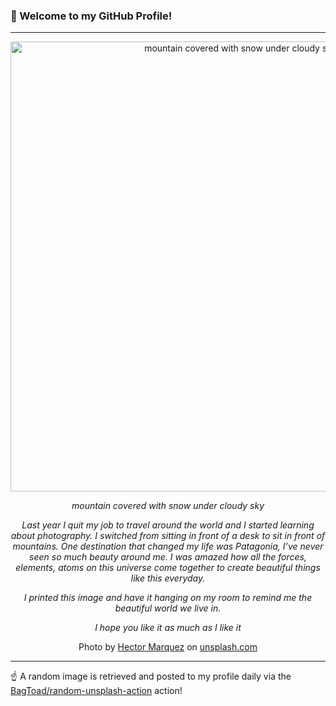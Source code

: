 ### 👋 Welcome to my GitHub Profile!

----

<div align="center">
  <img width="720" src="https://images.unsplash.com/photo-1528913010160-240d3500c209?crop=entropy&cs=tinysrgb&fit=max&fm=jpg&ixid=M3w1NTI0OTR8MHwxfHJhbmRvbXx8fHx8fHx8fDE3MDg4NDEyNjN8&ixlib=rb-4.0.3&q=80&w=1080" alt="mountain covered with snow under cloudy sky">
  
  <em>mountain covered with snow under cloudy sky</em>
  
  <em>Last year I quit my job to travel around the world and I started learning about photography. I switched from sitting in front of a desk to sit in front of mountains.  One destination that changed my life was Patagonia, I’ve never seen so much beauty around me. I was amazed how all the forces, elements, atoms on this universe come together to create beautiful things like this everyday. 

I printed this image and have it hanging on my room to remind me the beautiful world we live in.

I hope you like it as much as I like it</em>
  
  Photo by [Hector Marquez](https://www.instagram.com/mxhector/) on [unsplash.com](https://unsplash.com/)
</div>

----

☝️ A random image is retrieved and posted to my profile daily via the [BagToad/random-unsplash-action](https://github.com/BagToad/random-unsplash-action) action!

